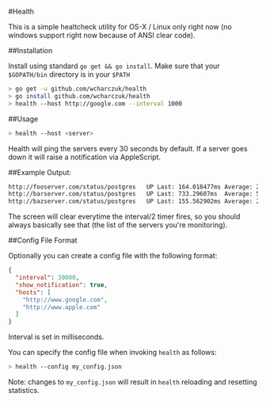 #Health

This is a simple healtcheck utility for OS-X / Linux only right now (no windows support right now because of ANSI clear code).

##Installation

Install using standard `go get && go install`. Make sure that your `$GOPATH/bin` directory is in your `$PATH`

```bash
> go get -u github.com/wcharczuk/health
> go install github.com/wcharczuk/health
> health --host http://google.com --interval 1000
```

##Usage

```bash
> health --host <server>
```

Health will ping the servers every 30 seconds by default. If a server goes down it will raise a notification via AppleScript. 

##Example Output:

```bash
http://fooserver.com/status/postgres   UP Last: 164.018477ms Average: 274.073916ms StdDev: 110.055439ms
http://barserver.com/status/postgres   UP Last: 733.29607ms  Average: 584.391811ms StdDev: 148.904259ms
http://bazserver.com/status/postgres   UP Last: 155.562902ms Average: 296.666452ms StdDev: 141.10355ms
```

The screen will clear everytime the interval/2 timer fires, so you should always basically see that (the list of the servers you're monitoring).

##Config File Format

Optionally you can create a config file with the following format:

```json
{
  "interval": 30000,
  "show_notification": true,
  "hosts": [
    "http://www.google.com",
    "http://www.apple.com"
  ]
}
```

Interval is set in milliseconds. 

You can specify the config file when invoking `health` as follows:

```bash
> health --config my_config.json
```

Note: changes to `my_config.json` will result in `health` reloading and resetting statistics. 
